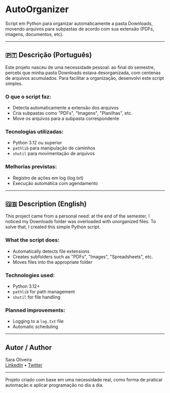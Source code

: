 # AutoOrganizer

Script em Python para organizar automaticamente a pasta Downloads, movendo arquivos para subpastas de acordo com sua extensão (PDFs, imagens, documentos, etc).

---

## 🇵🇹 Descrição (Português)

Este projeto nasceu de uma necessidade pessoal: ao final do semestre, percebi que minha pasta Downloads estava desorganizada, com centenas de arquivos acumulados. Para facilitar a organização, desenvolvi este script simples.

### O que o script faz:

- Detecta automaticamente a extensão dos arquivos
- Cria subpastas como "PDFs", "Imagens", "Planilhas", etc.
- Move os arquivos para a subpasta correspondente

### Tecnologias utilizadas:

- Python 3.12 ou superior
- `pathlib` para manipulação de caminhos
- `shutil` para movimentação de arquivos

### Melhorias previstas:

- Registro de ações em log (log.txt)
- Execução automática com agendamento

---

## 🇬🇧 Description (English)

This project came from a personal need: at the end of the semester, I noticed my Downloads folder was overloaded with unorganized files. To solve that, I created this simple Python script.

### What the script does:

- Automatically detects file extensions
- Creates subfolders such as "PDFs", "Images", "Spreadsheets", etc.
- Moves files into the appropriate folder

### Technologies used:

- Python 3.12+
- `pathlib` for path management
- `shutil` for file handling

### Planned improvements:

- Logging to a `log.txt` file
- Automatic scheduling

---

## Autor / Author

Sara Oliveira  
[LinkedIn](https://www.linkedin.com/in/sara-oliveira-055a35278/) • [Twitter](https://twitter.com/oliveira_dsc)

---

Projeto criado com base em uma necessidade real, como forma de praticar automação e aplicar programação no dia a dia.